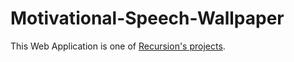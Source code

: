 # Motivational-Speech-Wallpaper

This Web Application is one of [Recursion's projects](https://recursionist.io/).
